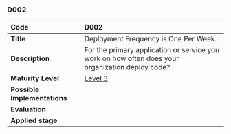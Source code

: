 ### D002

|**Code**           | **D002** |
| :--               | :--      |
|**Title**          | Deployment Frequency is One Per Week.|
|**Description**    | For the primary application or service you work on how often does your organization deploy code?|
|**Maturity Level** | [Level 3](/LEVELS.html#level-3) |
|**Possible Implementations** | |
|**Evaluation**     | |
|**Applied stage**  | |
